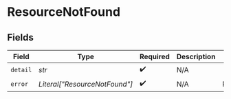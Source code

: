 # ResourceNotFound


## Fields

| Field                         | Type                          | Required                      | Description                   | Example                       |
| ----------------------------- | ----------------------------- | ----------------------------- | ----------------------------- | ----------------------------- |
| `detail`                      | *str*                         | :heavy_check_mark:            | N/A                           |                               |
| `error`                       | *Literal["ResourceNotFound"]* | :heavy_check_mark:            | N/A                           | ResourceNotFound              |